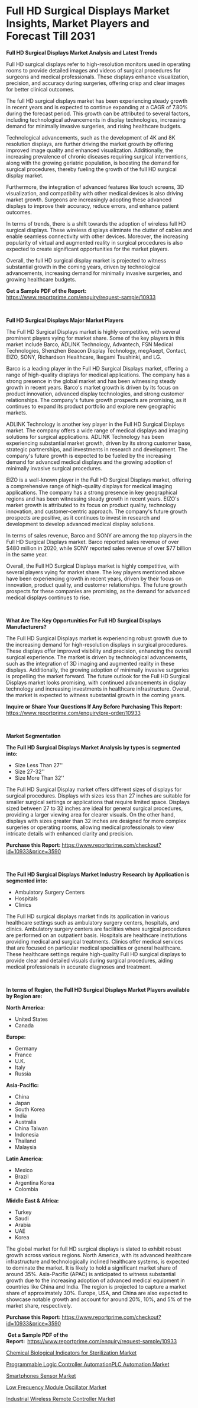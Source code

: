 <p><h1>Full HD Surgical Displays Market Insights, Market Players and Forecast Till 2031</h1></p><p><strong>Full HD Surgical Displays Market Analysis and Latest Trends</strong></p>
<p><p>Full HD surgical displays refer to high-resolution monitors used in operating rooms to provide detailed images and videos of surgical procedures for surgeons and medical professionals. These displays enhance visualization, precision, and accuracy during surgeries, offering crisp and clear images for better clinical outcomes.</p><p>The full HD surgical displays market has been experiencing steady growth in recent years and is expected to continue expanding at a CAGR of 7.80% during the forecast period. This growth can be attributed to several factors, including technological advancements in display technologies, increasing demand for minimally invasive surgeries, and rising healthcare budgets.</p><p>Technological advancements, such as the development of 4K and 8K resolution displays, are further driving the market growth by offering improved image quality and enhanced visualization. Additionally, the increasing prevalence of chronic diseases requiring surgical interventions, along with the growing geriatric population, is boosting the demand for surgical procedures, thereby fueling the growth of the full HD surgical display market.</p><p>Furthermore, the integration of advanced features like touch screens, 3D visualization, and compatibility with other medical devices is also driving market growth. Surgeons are increasingly adopting these advanced displays to improve their accuracy, reduce errors, and enhance patient outcomes.</p><p>In terms of trends, there is a shift towards the adoption of wireless full HD surgical displays. These wireless displays eliminate the clutter of cables and enable seamless connectivity with other devices. Moreover, the increasing popularity of virtual and augmented reality in surgical procedures is also expected to create significant opportunities for the market players.</p><p>Overall, the full HD surgical display market is projected to witness substantial growth in the coming years, driven by technological advancements, increasing demand for minimally invasive surgeries, and growing healthcare budgets.</p></p>
<p><strong>Get a Sample PDF of the Report:&nbsp;</strong> <a href="https://www.reportprime.com/enquiry/request-sample/10933">https://www.reportprime.com/enquiry/request-sample/10933</a></p>
<p>&nbsp;</p>
<p><strong>Full HD Surgical Displays Major Market Players</strong></p>
<p><p>The Full HD Surgical Displays market is highly competitive, with several prominent players vying for market share. Some of the key players in this market include Barco, ADLINK Technology, Advantech, FSN Medical Technologies, Shenzhen Beacon Display Technology, megAsept, Contact, EIZO, SONY, Richardson Healthcare, Ikegami Tsushinki, and LG.</p><p>Barco is a leading player in the Full HD Surgical Displays market, offering a range of high-quality displays for medical applications. The company has a strong presence in the global market and has been witnessing steady growth in recent years. Barco's market growth is driven by its focus on product innovation, advanced display technologies, and strong customer relationships. The company's future growth prospects are promising, as it continues to expand its product portfolio and explore new geographic markets.</p><p>ADLINK Technology is another key player in the Full HD Surgical Displays market. The company offers a wide range of medical displays and imaging solutions for surgical applications. ADLINK Technology has been experiencing substantial market growth, driven by its strong customer base, strategic partnerships, and investments in research and development. The company's future growth is expected to be fueled by the increasing demand for advanced medical displays and the growing adoption of minimally invasive surgical procedures.</p><p>EIZO is a well-known player in the Full HD Surgical Displays market, offering a comprehensive range of high-quality displays for medical imaging applications. The company has a strong presence in key geographical regions and has been witnessing steady growth in recent years. EIZO's market growth is attributed to its focus on product quality, technology innovation, and customer-centric approach. The company's future growth prospects are positive, as it continues to invest in research and development to develop advanced medical display solutions.</p><p>In terms of sales revenue, Barco and SONY are among the top players in the Full HD Surgical Displays market. Barco reported sales revenue of over $480 million in 2020, while SONY reported sales revenue of over $77 billion in the same year.</p><p>Overall, the Full HD Surgical Displays market is highly competitive, with several players vying for market share. The key players mentioned above have been experiencing growth in recent years, driven by their focus on innovation, product quality, and customer relationships. The future growth prospects for these companies are promising, as the demand for advanced medical displays continues to rise.</p></p>
<p>&nbsp;</p>
<p><strong>What Are The Key Opportunities For Full HD Surgical Displays Manufacturers?</strong></p>
<p><p>The Full HD Surgical Displays market is experiencing robust growth due to the increasing demand for high-resolution displays in surgical procedures. These displays offer improved visibility and precision, enhancing the overall surgical experience. The market is driven by technological advancements, such as the integration of 3D imaging and augmented reality in these displays. Additionally, the growing adoption of minimally invasive surgeries is propelling the market forward. The future outlook for the Full HD Surgical Displays market looks promising, with continued advancements in display technology and increasing investments in healthcare infrastructure. Overall, the market is expected to witness substantial growth in the coming years.</p></p>
<p><strong>Inquire or Share Your Questions If Any Before Purchasing This Report:</strong> <a href="https://www.reportprime.com/enquiry/pre-order/10933">https://www.reportprime.com/enquiry/pre-order/10933</a></p>
<p>&nbsp;</p>
<p><strong>Market Segmentation</strong></p>
<p><strong>The Full HD Surgical Displays Market Analysis by types is segmented into:</strong></p>
<p><ul><li>Size Less Than 27''</li><li>Size 27-32''</li><li>Size More Than 32''</li></ul></p>
<p><p>The Full HD Surgical Display market offers different sizes of displays for surgical procedures. Displays with sizes less than 27 inches are suitable for smaller surgical settings or applications that require limited space. Displays sized between 27 to 32 inches are ideal for general surgical procedures, providing a larger viewing area for clearer visuals. On the other hand, displays with sizes greater than 32 inches are designed for more complex surgeries or operating rooms, allowing medical professionals to view intricate details with enhanced clarity and precision.</p></p>
<p><strong>Purchase this Report:&nbsp;</strong><a href="https://www.reportprime.com/checkout?id=10933&price=3590">https://www.reportprime.com/checkout?id=10933&price=3590</a></p>
<p>&nbsp;</p>
<p><strong>The Full HD Surgical Displays Market Industry Research by Application is segmented into:</strong></p>
<p><ul><li>Ambulatory Surgery Centers</li><li>Hospitals</li><li>Clinics</li></ul></p>
<p><p>The Full HD surgical displays market finds its application in various healthcare settings such as ambulatory surgery centers, hospitals, and clinics. Ambulatory surgery centers are facilities where surgical procedures are performed on an outpatient basis. Hospitals are healthcare institutions providing medical and surgical treatments. Clinics offer medical services that are focused on particular medical specialties or general healthcare. These healthcare settings require high-quality Full HD surgical displays to provide clear and detailed visuals during surgical procedures, aiding medical professionals in accurate diagnoses and treatment.</p></p>
<p>&nbsp;</p>
<p><strong>In terms of Region, the Full HD Surgical Displays Market Players available by Region are:</strong></p>
<p>
    <p> <strong> North America: </strong>
        <ul>
            <li>United States</li>
            <li>Canada</li>
        </ul>
        </p> 
    <p> <strong> Europe: </strong>
        <ul>
            <li>Germany</li>
            <li>France</li>
            <li>U.K.</li>
            <li>Italy</li>
            <li>Russia</li>
        </ul>
        </p> 
    <p> <strong> Asia-Pacific: </strong>
        <ul>
            <li>China</li>
            <li>Japan</li>
            <li>South Korea</li>
            <li>India</li>
            <li>Australia</li>
            <li>China Taiwan</li>
            <li>Indonesia</li>
            <li>Thailand</li>
            <li>Malaysia</li>
        </ul>
        </p> 
    <p> <strong> Latin America: </strong>
        <ul>
            <li>Mexico</li>
            <li>Brazil</li>
            <li>Argentina Korea</li>
            <li>Colombia</li>
        </ul>
        </p> 
    <p> <strong> Middle East & Africa: </strong>
        <ul>
            <li>Turkey</li>
            <li>Saudi</li>
            <li>Arabia</li>
            <li>UAE</li>
            <li>Korea</li>
        </ul>
    </p>
    </p>
<p><p>The global market for full HD surgical displays is slated to exhibit robust growth across various regions. North America, with its advanced healthcare infrastructure and technologically inclined healthcare systems, is expected to dominate the market. It is likely to hold a significant market share of around 35%. Asia-Pacific (APAC) is anticipated to witness substantial growth due to the increasing adoption of advanced medical equipment in countries like China and India. The region is projected to capture a market share of approximately 30%. Europe, USA, and China are also expected to showcase notable growth and account for around 20%, 10%, and 5% of the market share, respectively.</p></p>
<p><strong>Purchase this Report: </strong><a href="https://www.reportprime.com/checkout?id=10933&price=3590">https://www.reportprime.com/checkout?id=10933&price=3590</a></p>
<p>&nbsp;<strong>Get a Sample PDF of the Report:&nbsp;&nbsp;</strong><a href="https://www.reportprime.com/enquiry/request-sample/10933">https://www.reportprime.com/enquiry/request-sample/10933</a></p>
<p><strong></strong></p>
<p><p><a href="https://medium.com/@juansmith1961/chemical-biological-indicators-for-sterilization-market-outlook-industry-overview-and-forecast-21212595b100">Chemical Biological Indicators for Sterilization Market</a></p><p><a href="https://medium.com/@juansmith1961/programmable-logic-controller-automationplc-automation-market-size-reveals-the-best-marketing-1ec1e04faa97">Programmable Logic Controller AutomationPLC Automation Market</a></p><p><a href="https://medium.com/@juansmith1961/smartphones-sensor-market-share-evolution-and-market-growth-trends-2024-2031-50eea4136e4e">Smartphones Sensor Market</a></p><p><a href="https://medium.com/@juansmith1961/low-frequency-module-oscillator-market-furnishes-information-on-market-share-market-trends-and-bcf0ca7d4941">Low Frequency Module Oscillator Market</a></p><p><a href="https://medium.com/@juansmith1961/industrial-wireless-remote-controller-market-research-report-its-history-and-forecast-2024-to-2031-dc83c760b281">Industrial Wireless Remote Controller Market</a></p></p>